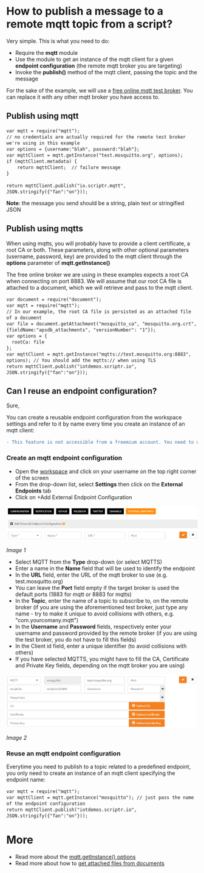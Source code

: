 # How to publish a message to a remote mqtt topic from a script?

Very simple. This is what you need to do:

- Require the **mqtt** module
- Use the module to get an instance of the mqtt client for a given **endpoint configuration** (the remote mqtt broker you are targeting)
- Invoke the **publish()** method of the mqtt client, passing the topic and the message

For the sake of the example, we will use a [free online mqtt test broker](https://test.mosquitto.org/). You can replace it with any other mqtt broker you have access to.

## Publish using mqtt 

```
var mqtt = require("mqtt");
// no credentials are actually required for the remote test broker we're using in this example
var options = {username:"blah", password:"blah"}; 
var mqttClient = mqtt.getInstance("test.mosquitto.org", options); 
if (mqttClient.metadata) {
    return mqttClient;  // failure message
}

return mqttClient.publish("io.scriptr.mqtt", JSON.stringify({"fan":"on"}));
```

**Note**: the message you send should be a string, plain text or stringified JSON

## Publish using mqtts

When using mqtts, you will probably have to provide a client certificate, a root CA or both. These parameters, along with other optional parameters (username, password, key) are provided to the mqtt client through the **options** parameter of **mqtt.getInstance()** 

The free online broker we are using in these examples expects a root CA when connecting on port 8883. We will assume that our root CA file is attached to a document, which we will retrieve and pass to the mqtt client.

```
var document = require("document");
var mqtt = require("mqtt");
// In our example, the root CA file is persisted as an attached file of a document 
var file = document.getAttachment("mosquitto_ca", "mosquitto.org.crt", {fieldName:"apsdb_attachments", "versionNumber": "1"});
var options = {
  rootCa: file  
};
var mqttClient = mqtt.getInstance("mqtts://test.mosquitto.org:8883", options); // You should add the mqtts:// when using TLS
return mqttClient.publish("iotdemos.scriptr.io", JSON.stringify({"fan":"on"}));
```

## Can I reuse an endpoint configuration?

Sure,

You can create a reusable endpoint configuration from the workspace settings and refer to it by name every time you create an instance of an mqtt client:

```diff
- This feature is not accessible from a freemium account. You need to upgrade to a premium plan to use it -
```

### Create an mqtt endpoint configuration

- Open the [workspace](https://www.scriptr.io/workspace) and click on your username on the top right corner of the screen
- From the drop-down list, select **Settings** then click on the **External Endpoints** tab
- Click on +Add External Endpoint Configuration

![New Endpoint](./images/new_endpoint.png)

*Image 1*

- Select MQTT from the **Type** drop-down (or select MQTTS)
- Enter a name in the **Name** field that will be used to identify the endpoint
- In the **URL** field, enter the URL of the mqtt broker to use (e.g. test.mosquitto.org)
- You can leave the **Port** field empty if the target broker is used the default ports (1883 for mqtt or 8883 for mqtts)
- In the **Topic**, enter the name of a topic to subscribe to, on the remote broker (if you are using the aforementioned test broker, just type any name - try to make it unique to avoid collisions with others, e.g. "com.yourcomany.mqtt") 
- In the **Username** and **Password** fields, respectively enter your username and password provided by the remote broker (if you are using the test broker, you do not have to fill this fields)
- In the Client id field, enter a unique identifier (to avoid collisions with others)
- If you have selected MQTTS, you might have to fill the CA, Certificate and Private Key fields, depending on the mqtt broker you are using)

![MQTT Endpoint](./images/mqtt_endpoint.png)

*Image 2*

### Reuse an mqtt endpoint configuration

Everytime you need to publish to a topic related to a predefined endpoint, you only need to create an instance of an mqtt client specifying the endpoint name:

```
var mqtt = require("mqtt");
var mqttClient = mqtt.getInstance("mosquitto"); // just pass the name of the endpoint configuration
return mqttClient.publish("iotdemos.scriptr.io", JSON.stringify({"fan":"on"}));
```

# More

- Read more about the [mqtt.getInstance() options](https://www.scriptr.io/documentation#documentation-mqtt-getInstance-endpointgetInstance)
- Read more about how to [get attached files from documents](https://www.scriptr.io/documentation#documentation-get-attachmentgetAttachment)
